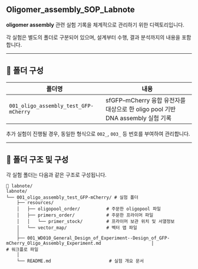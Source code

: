 ## Oligomer_assembly_SOP_Labnote

**oligomer assembly** 관련 실험 기록을 체계적으로 관리하기 위한 디렉토리입니다.

각 실험은 별도의 폴더로 구분되어 있으며, 설계부터 수행, 결과 분석까지의 내용을 포함합니다.

------------------------------------------------------------------------

## 📁 폴더 구성

| 폴더명 | 내용 |
|-------------------------|----------------------------------------------|
| `001_oligo_assembly_test_GFP-mCherry` | sfGFP–mCherry 융합 유전자를 대상으로 한 oligo pool 기반 DNA assembly 실험 기록 |

추가 실험이 진행될 경우, 동일한 형식으로 `002_`, `003_` 등 번호를 부여하여 관리합니다.

------------------------------------------------------------------------

## 📄 폴더 구조 및 구성

각 실험 폴더는 다음과 같은 구조로 구성됩니다.

```         
📂 labnote/
labnote/
└── 001_oligo_assembly_test_GFP-mCherry/ # 실험 폴더
    ├── resources/
    │   ├── oligopool_order/          # 주문한 oligopool 파일
    │   ├── primers_order/            # 주문한 프라이머 파일
    │   │   └── primer_stock/         # 프라이머 보관 위치 및 서열정보  
    │   └── vector_map/               # 벡터 맵 파일
    │
    ├── 001_WD010_General_Design_of_Experiment--Design_of_GFP-mCherry_Oligo_Assembly_Experiment.md                   │                                 # 워크플로 파일
    │                                  
    └── README.md                      # 실험 개요 문서
```